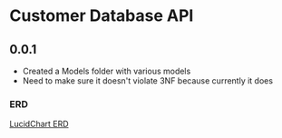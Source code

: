 # Customer Database API
## 0.0.1
- Created a Models folder with various models
- Need to make sure it doesn't violate 3NF because currently it does
### ERD
[LucidChart ERD](https://lucid.app/lucidchart/6bf726a0-909d-40c4-9044-8f9bc8619dd2/edit?viewport_loc=4654%2C-1686%2C2172%2C962%2C0_0&invitationId=inv_352b4d7a-cb04-4169-977f-1bf1eb5c69c9)

